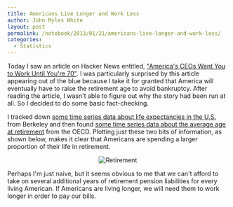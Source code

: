 ```yaml
---
title: Americans Live Longer and Work Less
author: John Myles White
layout: post
permalink: /notebook/2013/01/21/americans-live-longer-and-work-less/
categories:
  - Statistics
---
```


Today I saw an article on Hacker News entitled, ["America's CEOs Want You to Work Until You're 70"](http://www.businessweek.com/articles/2013-01-18/americas-ceos-want-you-to-work-until-youre-70). I was particularly surprised by this article appearing out of the blue because I take it for granted that America will eventually have to raise the retirement age to avoid bankruptcy. After reading the article, I wasn't able to figure out why the story had been run at all. So I decided to do some basic fact-checking.

I tracked down [some time series data about life expectancies in the U.S.](http://demog.berkeley.edu/~andrew/1918/figure2.html) from Berkeley and then found [some time series data about the average age at retirement](http://www.oecd.org/els/employmentpoliciesanddata/ageingandemploymentpolicies-statisticsonaverageeffectiveageofretirement.htm) from the OECD. Plotting just these two bits of information, as shown below, makes it clear that Americans are spending a larger proportion of their life in retirement.

<center>
  <img src="http://www.johnmyleswhite.com/notebook/wp-content/uploads/2013/01/retirement.png"
       alt="Retirement" />
</center>

Perhaps I'm just naive, but it seems obvious to me that we can't afford to take on several additional years of retirement pension liabilities for every living American. If Americans are living longer, we will need them to work longer in order to pay our bills.
